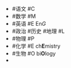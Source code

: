- #语文 #C
- #数学 #M
- #英语 #E En*G*
- #政治 #历史 #地理 #L
- #物理 #P
- #化学 #E ch**E**mistry
- #生物 #O bi**O**logy
-
